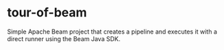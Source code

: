 # tour-of-beam
Simple Apache Beam project that creates a pipeline and executes it with a direct runner using the Beam Java SDK.
